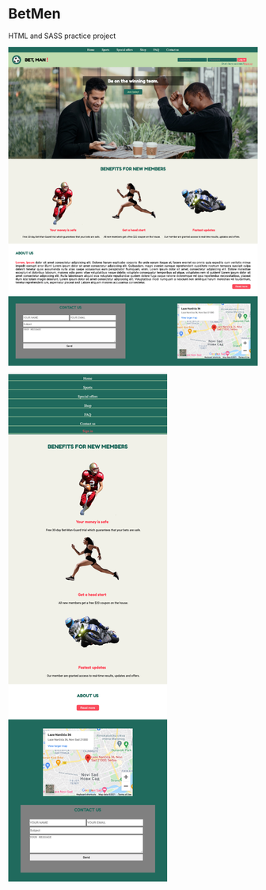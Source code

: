 # BetMen
HTML and SASS practice project

![Screeenshot 1](screenshot1.png)

![Screeenshot 2](screenshot2.png)
